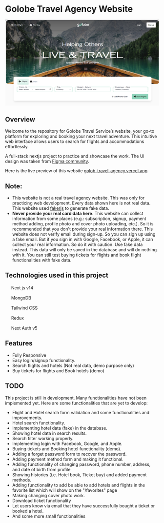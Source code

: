 # Golobe Travel Agency Website

![Home Screen Golobe Travel Agency](/preview.png)

## Overview

Welcome to the repository for Golobe Travel Service’s website, your go-to platform for exploring and booking your next travel adventure. This intuitive web interface allows users to search for flights and accommodations effortlessly.

A full-stack nextjs project to practice and showcase the work. The UI design was taken from [Figma community](https://www.figma.com/community/file/1182308758714734501/golobe-travel-agency-website).

Here is the live preview of this website [golob-travel-agency.vercel.app](https://golob-travel-agency.vercel.app)

## Note:

- This website is not a real travel agency website. This was only for practicing web development. Every data shown here is not real data. This website used [fakerjs](https://fakerjs.dev/) to generate fake data.
- **Never provide your real card data here**. This website can collect information from some places (e.g.: subscription, signup, payment method adding, profile photo and cover photo uploading, etc.). So it is recommended that you don't provide your real information there. This website does not verify email during sign-up. So you can sign up using a fake email. But if you sign in with Google, Facebook, or Apple, it can collect your real information. So do it with caution. Use fake data instead. This data will only be saved in the database and will do nothing with it. You can still test buying tickets for flights and book flight functionalities with fake data.

## Technologies used in this project

<img src="https://nextjs.org/favicon.ico" width="16" height="16"> Next js v14

<img src="https://www.mongodb.com/assets/images/global/favicon.ico" width="16" height="16"> MongoDB

<img src="https://tailwindcss.com/favicons/favicon-32x32.png?v=3" width="16" height="16"> Tailwind CSS

<img src="https://redux.js.org/img/favicon/favicon.ico" width="16" height="16"> Redux

<img src="https://authjs.dev/favicon-32x32.png" width="16" height="16"> Next Auth v5

## Features

- Fully Responsive
- Easy login/signup functionality.
- Search flights and hotels (Not real data, demo purpose only)
- Buy tickets for flights and Book hotels (demo)

## TODO

This project is still in development. Many functionalities have not been implemented yet. Here are some functionalities that are yet to develop:

- Flight and Hotel search form validation and some functionalities and improvements.
- Hotel search functionality.
- Implementing hotel data (fake) in the database.
- Showing hotel data in search results.
- Search filter working properly.
- Implementing login with Facebook, Google, and Apple.
- Buying tickets and Booking hotel functionality (demo).
- Adding a forget password form to recover the password.
- Adding payment method form and making it functional.
- Adding functionality of changing password, phone number, address, and date of birth from profile
- Showing histories (i.e. Hotel book, Ticket buy) and added payment methods.
- Adding functionality to add be able to add hotels and flights in the favorite list which will show on the "/favorites" page
- Making changing cover photo work.
- Download ticket functionality
- Let users know via email that they have successfully bought a ticket or booked a hotel.
- And some more small functionalities
